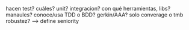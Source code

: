 hacen test? cuáles? unit? integracion? con qué herramientas, libs? manaules? conoce/usa TDD o BDD? gerkin/AAA?
solo converage o tmb robustez? --> define seniority